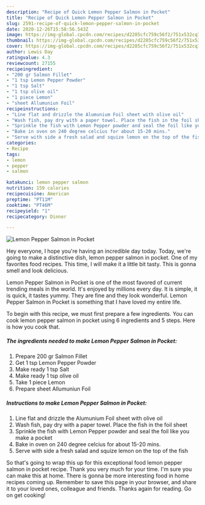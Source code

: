 ```yaml
---
description: "Recipe of Quick Lemon Pepper Salmon in Pocket"
title: "Recipe of Quick Lemon Pepper Salmon in Pocket"
slug: 2591-recipe-of-quick-lemon-pepper-salmon-in-pocket
date: 2020-12-26T15:58:56.543Z
image: https://img-global.cpcdn.com/recipes/d2285cfc759c56f2/751x532cq70/lemon-pepper-salmon-in-pocket-recipe-main-photo.jpg
thumbnail: https://img-global.cpcdn.com/recipes/d2285cfc759c56f2/751x532cq70/lemon-pepper-salmon-in-pocket-recipe-main-photo.jpg
cover: https://img-global.cpcdn.com/recipes/d2285cfc759c56f2/751x532cq70/lemon-pepper-salmon-in-pocket-recipe-main-photo.jpg
author: Lewis Day
ratingvalue: 4.3
reviewcount: 27155
recipeingredient:
- "200 gr Salmon Fillet"
- "1 tsp Lemon Pepper Powder"
- "1 tsp Salt"
- "1 tsp olive oil"
- "1 piece Lemon"
- "sheet Allumuniun Foil"
recipeinstructions:
- "Line flat and drizzle the Alumunium Foil sheet with olive oil"
- "Wash fish, pay dry with a paper towel. Place the fish in the foil sheet"
- "Sprinkle the fish with Lemon Pepper powder and seal the foil like you make a pocket"
- "Bake in oven on 240 degree celcius for about 15-20 mins."
- "Serve with side a fresh salad and squize lemon on the top of the fish"
categories:
- Recipe
tags:
- lemon
- pepper
- salmon

katakunci: lemon pepper salmon 
nutrition: 159 calories
recipecuisine: American
preptime: "PT11M"
cooktime: "PT46M"
recipeyield: "1"
recipecategory: Dinner

---
```



![Lemon Pepper Salmon in Pocket](https://img-global.cpcdn.com/recipes/d2285cfc759c56f2/751x532cq70/lemon-pepper-salmon-in-pocket-recipe-main-photo.jpg)

Hey everyone, I hope you're having an incredible day today. Today, we're going to make a distinctive dish, lemon pepper salmon in pocket. One of my favorites food recipes. This time, I will make it a little bit tasty. This is gonna smell and look delicious.

Lemon Pepper Salmon in Pocket is one of the most favored of current trending meals in the world. It's enjoyed by millions every day. It is simple, it is quick, it tastes yummy. They are fine and they look wonderful. Lemon Pepper Salmon in Pocket is something that I have loved my entire life.




To begin with this recipe, we must first prepare a few ingredients. You can cook lemon pepper salmon in pocket using 6 ingredients and 5 steps. Here is how you cook that.

<!--inarticleads1-->

##### The ingredients needed to make Lemon Pepper Salmon in Pocket:

1. Prepare 200 gr Salmon Fillet
1. Get 1 tsp Lemon Pepper Powder
1. Make ready 1 tsp Salt
1. Make ready 1 tsp olive oil
1. Take 1 piece Lemon
1. Prepare sheet Allumuniun Foil




<!--inarticleads2-->

##### Instructions to make Lemon Pepper Salmon in Pocket:

1. Line flat and drizzle the Alumunium Foil sheet with olive oil
1. Wash fish, pay dry with a paper towel. Place the fish in the foil sheet
1. Sprinkle the fish with Lemon Pepper powder and seal the foil like you make a pocket
1. Bake in oven on 240 degree celcius for about 15-20 mins.
1. Serve with side a fresh salad and squize lemon on the top of the fish




So that's going to wrap this up for this exceptional food lemon pepper salmon in pocket recipe. Thank you very much for your time. I'm sure you can make this at home. There is gonna be more interesting food in home recipes coming up. Remember to save this page in your browser, and share it to your loved ones, colleague and friends. Thanks again for reading. Go on get cooking!
